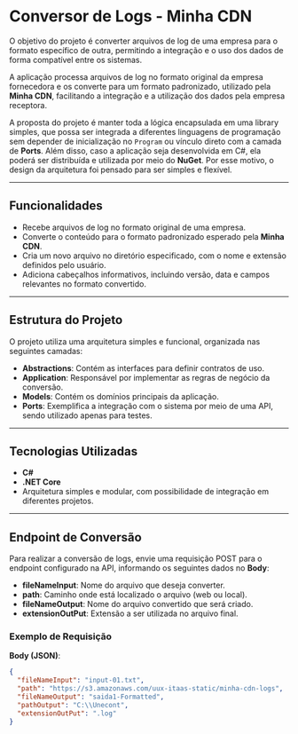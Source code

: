 # Conversor de Logs - Minha CDN

O objetivo do projeto é converter arquivos de log de uma empresa para o formato específico de outra, permitindo a integração e o uso dos dados de forma compatível entre os sistemas.  

A aplicação processa arquivos de log no formato original da empresa fornecedora e os converte para um formato padronizado, utilizado pela **Minha CDN**, facilitando a integração e a utilização dos dados pela empresa receptora.  

A proposta do projeto é manter toda a lógica encapsulada em uma library simples, que possa ser integrada a diferentes linguagens de programação sem depender de inicialização no `Program` ou vínculo direto com a camada de **Ports**. Além disso, caso a aplicação seja desenvolvida em C#, ela poderá ser distribuída e utilizada por meio do **NuGet**. Por esse motivo, o design da arquitetura foi pensado para ser simples e flexível.

---

## Funcionalidades

- Recebe arquivos de log no formato original de uma empresa.
- Converte o conteúdo para o formato padronizado esperado pela **Minha CDN**.
- Cria um novo arquivo no diretório especificado, com o nome e extensão definidos pelo usuário.
- Adiciona cabeçalhos informativos, incluindo versão, data e campos relevantes no formato convertido.

---

## Estrutura do Projeto

O projeto utiliza uma arquitetura simples e funcional, organizada nas seguintes camadas:

- **Abstractions**: Contém as interfaces para definir contratos de uso.
- **Application**: Responsável por implementar as regras de negócio da conversão.
- **Models**: Contém os domínios principais da aplicação.
- **Ports**: Exemplifica a integração com o sistema por meio de uma API, sendo utilizado apenas para testes.

---

## Tecnologias Utilizadas

- **C#**
- **.NET Core**
- Arquitetura simples e modular, com possibilidade de integração em diferentes projetos.

---

## Endpoint de Conversão

Para realizar a conversão de logs, envie uma requisição POST para o endpoint configurado na API, informando os seguintes dados no **Body**:

- **fileNameInput**: Nome do arquivo que deseja converter.
- **path**: Caminho onde está localizado o arquivo (web ou local).
- **fileNameOutput**: Nome do arquivo convertido que será criado.
- **extensionOutPut**: Extensão a ser utilizada no arquivo final.

### Exemplo de Requisição

**Body (JSON)**:
```json
{
  "fileNameInput": "input-01.txt",
  "path": "https://s3.amazonaws.com/uux-itaas-static/minha-cdn-logs",
  "fileNameOutput": "saida1-Formatted",
  "pathOutput": "C:\\Unecont",
  "extensionOutPut": ".log"
}
